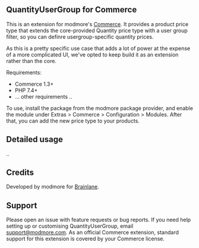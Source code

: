 QuantityUserGroup for Commerce
------------------------

This is an extension for modmore's [Commerce](https://modmore.com/commerce/). It provides a product price type that extends the core-provided Quantity price type with a user group filter, so you can definre usergroup-specific quantity prices.


As this is a pretty specific use case that adds a lot of power at the expense of a more complicated UI, we've opted to keep build it as an extension rather than the core.

Requirements:

- Commerce 1.3+
- PHP 7.4+
- ... other requirements ..

To use, install the package from the modmore package provider, and enable the module under Extras > Commerce > Configuration > Modules. After that, you can add the new price type to your products.

## Detailed usage

..

## Credits

Developed by modmore for [Brainlane](https://www.brainlane.com/).

## Support

Please open an issue with feature requests or bug reports. If you need help setting up or customising QuantityUserGroup, email support@modmore.com. As an official Commerce extension, standard support for this extension is covered by your Commerce license.
